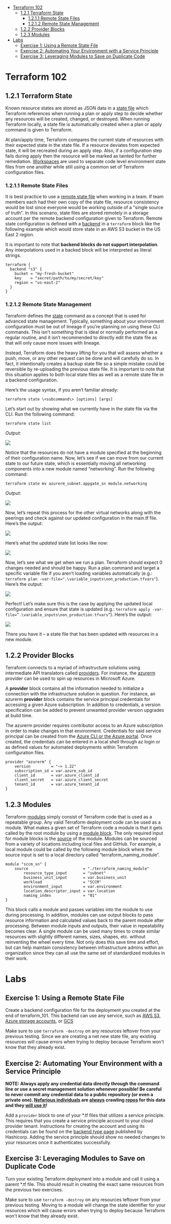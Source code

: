 - [Terraform 102](#terraform-102)
  - [1.2.1 Terraform State](#121-terraform-state)
    - [1.2.1.1 Remote State Files](#1211-remote-state-files)
    - [1.2.1.2 Remote State Management](#1212-remote-state-management)
  - [1.2.2 Provider Blocks](#122-provider-blocks)
  - [1.2.3 Modules](#123-modules)
- [Labs](#labs)
  - [Exercise 1: Using a Remote State File](#exercise-1-using-a-remote-state-file)
  - [Exercise 2: Automating Your Environment with a Service Principle](#exercise-2-automating-your-environment-with-a-service-principle)
  - [Exercise 3: Leveraging Modules to Save on Duplicate Code](#exercise-3-leveraging-modules-to-save-on-duplicate-code)

# Terraform 102

## 1.2.1 Terraform State

Known resource states are stored as JSON data in a [state file](https://www.terraform.io/docs/state/) which Terraform references when running a plan or apply step to decide whether any resources will be created, changed, or destroyed. When running Terraform locally, a state file is automatically created when a plan or apply command is given to Terraform.

At plan/apply time, Terraform compares the current state of resources with their expected state in the state file. If a resource deviates from expected state, it will be recreated during an apply step. Also, if a configuration step fails during apply then the resource will be marked as tainted for further remediation. [Workspaces](https://www.terraform.io/docs/state/workspaces.html) are used to separate code level environment state files from one another while still using a common set of Terraform configuration files.


### 1.2.1.1 Remote State Files

It is best practice to use a [remote state file](https://www.terraform.io/docs/state/remote.html) when working in a team. If team members each had their own copy of the state file, resource consistency would be lost since everyone would be working outside of a "single source of truth". In this scenario, state files are stored remotely in a storage account per the remote backend configuration given to Terraform. Remote state configuration is defined with a [backend](https://www.terraform.io/docs/backends) in a ```terraform``` block like the following example which would store state in an AWS S3 bucket in the US East 2 region.

It is important to note that **backend blocks do not support interpolation**. Any interpolations used in a backed block will be interpreted as literal strings.

```
terraform {
  backend "s3" {
    bucket = "my-fresh-bucket"
    key    = "secret/path/to/my/secret/key"
    region = "us-east-2"
  }
}
```

### 1.2.1.2 Remote State Management

Terraform defines the [state](https://www.terraform.io/docs/commands/state/index.html) command as a concept that is used for advanced state management. Typically, something about your environment configuration must be out of lineage if you’re planning on using these CLI commands. This isn’t something that is ideal or normally performed as a regular routine, and it isn’t recommended to directly edit the state file as that will only cause more issues with lineage.

Instead, Terraform does the heavy lifting for you that will assess whether a push, move, or any other request can be done and will carefully do so. In fact, it intentionally creates a backup state file so a simple mistake could be reversible by re-uploading the previous state file. It is important to note that this situation applies to both local state files as well as a remote state file in a backend configuration.

Here’s the usage syntax, if you aren’t familiar already:

`terraform state \<subcommand\> [options] [args]`

Let’s start out by showing what we currently have in the state file via the CLI. Run the following command:

`terraform state list`

*Output*:

![](_img/6c24fc414f42ec90577dc59909033a26.png)

Notice that the resources do not have a module specified at the beginning of their configuration name. Now, let’s see if we can move from our current state to our future state, which is essentially moving all networking components into a new module named “networking”. Run the following command:

`terraform state mv azurerm_subnet.appgate_sn module.networking`

*Output*:

![](_img/bbdf852e502e7fa9eb822e6079863614.png)

Now, let’s repeat this process for the other virtual networks along with the peerings and check against our updated configuration in the main.tf file. Here’s the output:

![](_img/5c776d5b13fb389249f3f6e4e6af90e7.png)

Here’s what the *updated* state list looks like now:

![](_img/461c8dba5c04daea0d61d287a15f9812.png)

Now, let’s see what we get when we run a plan. Terraform should expect 0 changes needed and should be happy. Run a plan command and target a specific variable file if you aren’t loading variables automatically (e.g.: `terraform plan -var-file=".\variable_inputs\non_production.tfvars"`). Here’s the output:

![](_img/b96c6226d4f9116c2c58e3724d52e62b.png)

Perfect! Let’s make sure this is the case by applying the updated local configuration and ensure that state is updated (e.g.: `terraform apply -var-file=”.\variable_inputs\non_production.tfvars”`). Here’s the output:

![](_img/0db0cb2ebd52e2ad115c0a87cdf8c3e9.png)

There you have it – a state file that has been updated with resources in a new module.

## 1.2.2 Provider Blocks

Terraform connects to a myriad of infrastructure solutions using intermediate API translators called [providers](https://www.terraform.io/docs/providers/). For instance, the [azurerm](https://www.terraform.io/docs/providers/azurerm/index.html) provider can be used to spin up resources in Microsoft Azure.

A **provider** block contains all the information needed to initialize a connection with the infrastructure solution in question. For instance, an azurerm **provider** block contains the service principal credentials for accessing a given Azure subscription. In addition to credentials, a version specification can be added to prevent unwanted provider version upgrades at build time.

The azurerm provider requires contributor access to an Azure subscription in order to make changes in that environment. Credentials for said service principal can be created from the [Azure CLI or the Azure portal](https://www.terraform.io/docs/providers/azurerm/authenticating_via_service_principal.html). Once created, the credentials can be entered in a local shell through az login or as defined values for automated deployments within Terraform configuration files.

```
provider "azurerm" {
    version         = "~> 1.22"
    subscription_id = var.azure_sub_id
    client_id       = var.azure_client_id
    client_secret   = var.azure_client_secret
    tenant_id       = var.azure_tenant_id
}
```

## 1.2.3 Modules

Terraform [modules](https://www.terraform.io/docs/modules/index.html) simply consist of Terraform code that is used as a repeatable group. Any valid Terraform deployment code can be used as a module. What makes a given set of Terraform code a module is that it gets called by the root module by using a [module block](https://www.terraform.io/docs/modules/usage.html). The only required input for module blocks is the [source](https://www.terraform.io/docs/modules/sources.html) of the module. Modules can be sourced from a variety of locations including local files and GitHub. For example, a local module could be called by the following module block where the source input is set to a local directory called “terraform_naming_module”.

```
module "sccm_sn" {
    source                        = "./terraform_naming_module"
        resource_type_input       = "subnet"
        business_unit_input       = var.business_unit
        workload                  = "SCCM"
        environment_input         = var.environment
        location_descriptor_input = var.location
        naming_index              = "01"
}
```

This block calls a module and passes variables into the module to use during processing. In addition, modules can use output blocks to pass resource information and calculated values back to the parent module after processing. Between module inputs and outputs, their value in repeatability becomes clear. A single module can be used many times to create similar resources with slightly different names, sizes, shapes, etc. without reinventing the wheel every time. Not only does this save time and effort, but can help maintain consistency between infrastructure admins within an organization since they can all use the same set of standardized modules in their work.

# Labs

## Exercise 1: Using a Remote State File

Create a backend configuration file for the deployment you created at the end of terraform_101. This backend can use any service, such as [AWS S3](https://www.terraform.io/docs/backends/types/s3.html), [Azure storage accounts](https://www.terraform.io/docs/backends/types/azurerm.html), or [GCS](https://www.terraform.io/docs/backends/types/gcs.html)

Make sure to use ```terraform -destroy``` on any resources leftover from your previous testing. Since we are creating a net new state file, any existing resources will cause errors when trying to deploy because Terraform won't know that they already exist.

## Exercise 2: Automating Your Environment with a Service Principle

**NOTE: Always apply any credential data directly through the command line or use a secret management solution whenever possible! Be careful to never commit any credential data to a public repository (or even a private one). [Nefarious individuals](https://digitalguardian.com/blog/deloitte-hack-underscores-risk-credential-leaks) are [always](https://docs.aws.amazon.com/general/latest/gr/aws-access-keys-best-practices.html) crawling [repos](https://www.theregister.co.uk/2015/01/06/dev_blunder_shows_github_crawling_with_keyslurping_bots/) for this data and they [will use it](http://vertis.io/2013/12/16/unauthorised-litecoin-mining.html)!**

Add a ```provider``` block to one of your *.tf files that utilizes a service principle. This requires that you create a service principle account to your cloud provider tenant. Instructions for creating the account and using its credentials can be found on the [backend type page](https://www.terraform.io/docs/backends/types/index.html) published by Hashicorp. Adding the service principle should show no needed changes to your resources once it authenticates successfully.

## Exercise 3: Leveraging Modules to Save on Duplicate Code

Turn your existing Terraform deployment into a module and call it using a parent *.tf file. This should result in creating the exact same resources from the previous two exercises.

Make sure to use ```terraform -destroy``` on any resources leftover from your previous testing. Moving to a module will change the state identifier for your resources which will cause errors when trying to deploy because Terraform won't know that they already exist.